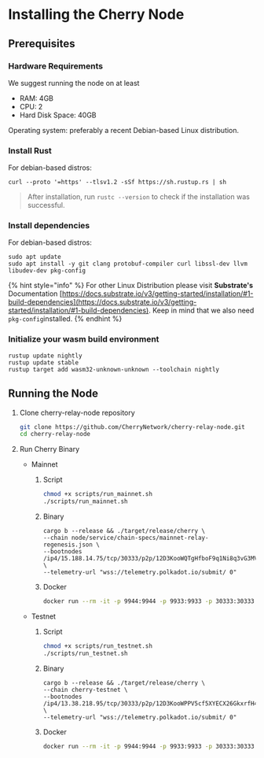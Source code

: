 # Installing the Cherry Node

## Prerequisites

### Hardware Requirements

We suggest running the node on at least

* RAM: 4GB
* CPU: 2
* Hard Disk Space: 40GB

Operating system: preferably a recent Debian-based Linux distribution.

### Install Rust

For debian-based distros:

`curl --proto '=https' --tlsv1.2 -sSf https://sh.rustup.rs | sh`

> After installation, run `rustc --version` to check if the installation was successful.

### Install dependencies

For debian-based distros:

```shell
sudo apt update
sudo apt install -y git clang protobuf-compiler curl libssl-dev llvm libudev-dev pkg-config
```

{% hint style="info" %}
For other Linux Distribution please visit **Substrate's** Documentation [https://docs.substrate.io/v3/getting-started/installation/#1-build-dependencies](https://docs.substrate.io/v3/getting-started/installation/#1-build-dependencies). Keep in mind that we also need `pkg-config`installed.
{% endhint %}

### Initialize your wasm build environment

```shell
rustup update nightly
rustup update stable
rustup target add wasm32-unknown-unknown --toolchain nightly
```

## Running the Node

1. Clone cherry-relay-node repository

    ```bash
    git clone https://github.com/CherryNetwork/cherry-relay-node.git
    cd cherry-relay-node
    ```

2. Run Cherry Binary

    * Mainnet

        1. Script

            ```bash
            chmod +x scripts/run_mainnet.sh
            ./scripts/run_mainnet.sh
            ```

        2. Binary

            ```shell
            cargo b --release && ./target/release/cherry \ 
            --chain node/service/chain-specs/mainnet-relay-regenesis.json \
            --bootnodes /ip4/15.188.14.75/tcp/30333/p2p/12D3KooWQTgHfboF9q1Ni8q3vG3MVJL5RMxYxYJvLnw3z7P2Mejp \ 
            --telemetry-url "wss://telemetry.polkadot.io/submit/ 0"
            ```

        3. Docker

            ```bash
            docker run --rm -it -p 9944:9944 -p 9933:9933 -p 30333:30333 -v $(pwd):/tmp/cherry-node cherrylabsorg/cherry-polkadot-node:dev --chain cherry --bootnodes /ip4/15.188.14.75/tcp/30333/p2p/12D3KooWQTgHfboF9q1Ni8q3vG3MVJL5RMxYxYJvLnw3z7P2Mejp --name mainnet-node01 --base-path /tmp/cherry-mainnet-node01
            ```

    * Testnet

        1. Script

            ```bash
            chmod +x scripts/run_testnet.sh
            ./scripts/run_testnet.sh
            ```

        2. Binary

            ```shell
            cargo b --release && ./target/release/cherry \ 
            --chain cherry-testnet \
            --bootnodes /ip4/13.38.218.95/tcp/30333/p2p/12D3KooWPPV5cf5XYECX26GkxrfH48Cn5n4zPybwuCTEDwRTfbuT \
            --telemetry-url "wss://telemetry.polkadot.io/submit/ 0" 
            ```

        3. Docker

            ```bash
            docker run --rm -it -p 9944:9944 -p 9933:9933 -p 30333:30333 -v $(pwd):/tmp/cherry-node cherrylabsorg/cherry-polkadot-node:dev --chain cherry-testnet --bootnodes /ip4/13.38.218.95/tcp/30333/p2p/12D3KooWPPV5cf5XYECX26GkxrfH48Cn5n4zPybwuCTEDwRTfbuT --name testnet-node01 --base-path /tmp/cherry-testnet-node01
            ```
